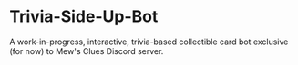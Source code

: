 # Trivia-Side-Up-Bot
A work-in-progress, interactive, trivia-based collectible card bot exclusive (for now) to Mew's Clues Discord server.
